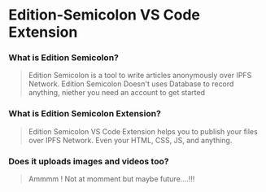 
# Edition-Semicolon VS Code Extension

### What is Edition Semicolon?

> Edition Semicolon is a tool to write articles anonymously over IPFS Network.
> Edition Semicolon Doesn't uses Database to record anything, niether you need an account to get started

### What is Edition Semicolon Extension?

> Edition Semicolon VS Code Extension helps you to publish your files over IPFS Network.
> Even your HTML, CSS, JS, and anything.

### Does it uploads images and videos too?

> Ammmm ! Not at momment but maybe future....!!!